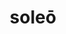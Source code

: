 ---
title: soleō
meaning: to usually (do)
ch: ten
pos: verb
secondppstem: sol
infend: ēre
conjugation: second
---